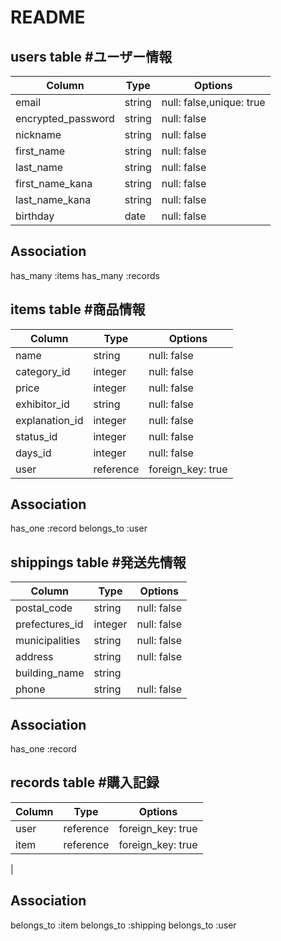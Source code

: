 # README

## users table #ユーザー情報

| Column             | Type                | Options                 |
|--------------------|---------------------|-------------------------|
| email              | string              | null: false,unique: true|
| encrypted_password | string              | null: false             |
| nickname           | string              | null: false             |
| first_name         | string              | null: false             |
| last_name          | string              | null: false             |
| first_name_kana         | string              | null: false             |
| last_name_kana           | string              | null: false             |
| birthday            | date              | null: false



## Association

has_many :items
has_many :records


## items table #商品情報

 Column             | Type                | Options                 |
|-------------------|---------------------|-------------------------|
| name              | string              | null: false             |
| category_id          | integer              | null: false             |
| price             | integer             | null: false             |
| exhibitor_id         | string              | null: false             |
| explanation_id       | integer             | null: false             |
| status_id            | integer             | null: false             |
| days_id              | integer              | null: false             |
| user              | reference           | foreign_key: true       |
## Association


has_one :record
belongs_to :user

## shippings table  #発送先情報

 Column             | Type                | Options                 |
|----------------|---------------------|-------------------------|
| postal_code           | string              | null: false             |
| prefectures_id         | integer              | null: false             |
| municipalities      | string              | null: false             |
| address             | string              | null: false             |
| building_name       | string              |                         |
| phone               | string              | null: false             |

## Association
has_one :record


## records table #購入記録

 Column             | Type                | Options                 |
|--------------------|---------------------|-------------------------|
| user        | reference              | foreign_key: true             |
| item         | reference              | foreign_key: true           |
| 

## Association

belongs_to :item
belongs_to :shipping
belongs_to :user


